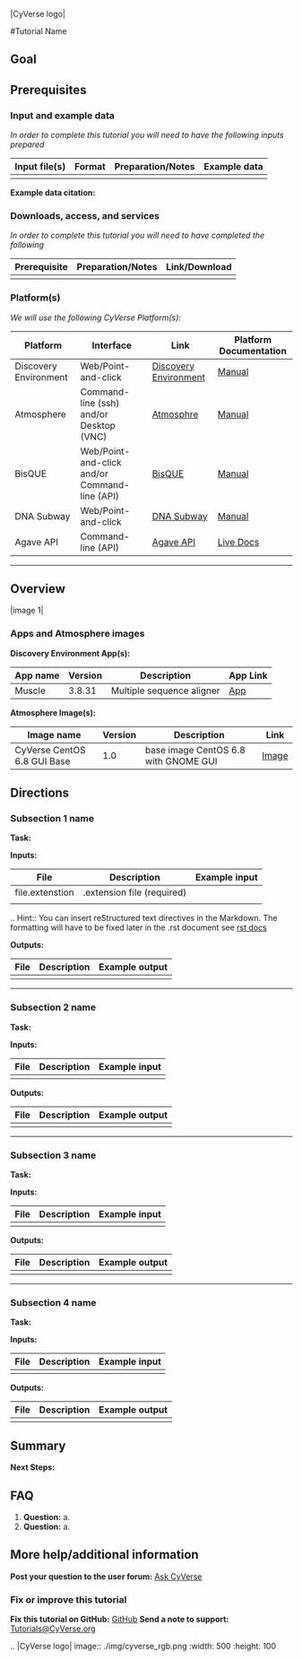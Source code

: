 |CyVerse logo|

#Tutorial Name


## Goal

<!---
Avoid covering upstream and downstream steps that are not explicitly and necessarily part of the tutorial - write or link to separate quick starts/tutorials for those parts
--->

<!---
A few sentences (50 words or less) describing the ultimate goal of the steps in this tutorial
--->

## Prerequisites



### Input and example data

*In order to complete this tutorial you will need to have the following inputs prepared*

|Input file(s)|Format|Preparation/Notes|Example data|
|-------------|------|-----------------|------------|
||||

<!---
Short description
--->

**Example data citation:**

<!---
Links to papers, SRA, etc. 
--->

### Downloads, access, and services

*In order to complete this tutorial you will need to have completed the following*

|Prerequisite|Preparation/Notes|Link/Download|
|------------|-----------------|-------------|
||||


### Platform(s)

<!---
Keep only the relevant entries and delete the remaining
--->

*We will use the following CyVerse Platform(s):*

|Platform|Interface|Link|Platform Documentation|
|--------|---------|----|----------------------|
|Discovery Environment|Web/Point-and-click|[Discovery Environment](https://de.iplantcollaborative.org)|[Manual](https://pods.iplantcollaborative.org/wiki/display/DEmanual/Table+of+Contents)|
|Atmosphere|Command-line (ssh) and/or Desktop (VNC)|[Atmosphre](https://atmo.cyverse.org)|[Manual](https://pods.iplantcollaborative.org/wiki/display/atmman/Atmosphere+Manual+Table+of+Contents)|
|BisQUE|Web/Point-and-click and/or Command-line (API)|[BisQUE](http://bisque.iplantcollaborative.org/client_service)|[Manual](https://pods.iplantcollaborative.org/wiki/display/BIS)|
|DNA Subway|Web/Point-and-click|[DNA Subway](http://dnasubway.iplantcollaborative.org/)|[Manual](http://dnasubway.iplantcollaborative.org/files/pdf/DNA_Subway_Guide.pdf)|
|Agave API|Command-line (API)|[Agave API](https://agaveapi.co)|[Live Docs](https://agaveapi.co)|


---

## Overview

<!---
Text and workflow image go here. Using reStructured text we can place a link to an image in pipes (label images 'image n' starting with n=0). At the end of the document add the image names, links, and parameters. 
--->

|image 1|

### Apps and Atmosphere images

**Discovery Environment App(s):**

<!---
inks to APPs in the DE are found by clicking the INFO button; App URL
--->

|App name|Version|Description|App Link|
|--------|-------|-----------|--------|
|Muscle|3.8.31|Multiple sequence aligner|[App](https://de.iplantcollaborative.org/de/?type=apps&app-id=9b41c9e4-5031-4a49-b1cb-c471335df16e)

**Atmosphere Image(s):**

|Image name|Version|Description|Link|
|----------|-------|-----------|----|
|CyVerse CentOS 6.8 GUI Base|1.0|base image CentOS 6.8 with GNOME GUI|[Image](https://atmo.cyverse.org/application/images/1384)|


## Directions

<!---

Style recommendations for DE:

1. Steps generally begin with a verb or preposition:

    "Click on the XXXX button" OR  "Under the 'Results Menu'"

2. Locations parenthetical and separated by carets. Locations not preceded by (semi)colons don't use parenthesis. (optional: ultimate object in bold):

    "(Username > analyses > output)" OR "Output is located at: Username >                 
    analyses > **output**"
    
3. Buttons and key words in bold:
    "Click on **Apps**" or "Select **Arabidopsis**"

4. App accordion menu titles in double quotes

5. App header description in single quotes

--->

### Subsection 1 name

**Task:**

<!---
1-2 sentence description of what happens here
--->


**Inputs:**

|File|Description|Example input|
|----|-----------|-------------|
|file.extenstion|.extension file (required)||
||||

<!---
Steps and text go here
--->

.. Hint::
	You can insert reStructured text directives in the Markdown. The formatting will have to be fixed later in the .rst document see [rst docs](http://docutils.sourceforge.net/docs/ref/rst/directives.html#admonitions)

**Outputs:**

|File|Description|Example output|
|----|-----------|--------------|
||||

---

### Subsection 2 name

**Task:**
<!---
1-2 sentence description of what happens here
--->


**Inputs:**

|File|Description|Example input|
|----|-----------|-------------|
||||

<!---
Steps and text go here
--->

**Outputs:**

|File|Description|Example output|
|----|-----------|--------------|
||||

---

### Subsection 3 name

**Task:**
<!---
1-2 sentence description of what happens here
--->


**Inputs:**

|File|Description|Example input|
|----|-----------|-------------|
||||

<!---
Steps and text go here
--->

**Outputs:**

|File|Description|Example output|
|----|-----------|--------------|
||||

---

### Subsection 4 name

**Task:**
<!---
1-2 sentence description of what happens here
--->


**Inputs:**

|File|Description|Example input|
|----|-----------|-------------|
||||

<!---
Steps and text go here
--->

**Outputs:**

|File|Description|Example output|
|----|-----------|--------------|
||||




## Summary

<!---
Summary and example figures
--->

**Next Steps:**



## FAQ


<!---
Optional list of one or more FAQ questions
--->

1. **Question:**
    a. 
2. **Question:**
    a. 


## More help/additional information

<!---
Short description and links to any reading materials
--->

**Post your question to the user forum:** [Ask CyVerse](http://ask.iplantcollaborative.org/questions/)

### Fix or improve this tutorial 

<!---
Fix the Github link to a contribution-readme with instructions; verify mailto link
--->

**Fix this tutorial on GitHub:** [GitHub](Link_to_gh_readme)
**Send a note to support:** [Tutorials@CyVerse.org](mailto:Tutorials@CyVerse.org)

<!---

SAMPLE DIRECTIVES (DELETE UNSUED ONES)
--------------------------------------

See: http://docutils.sourceforge.net/docs/ref/rst/directives.html#admonitions

.. Danger::
	This step is dangerous

.. Important::
	This step is important
	
.. Caution::
	Exercise caution
	
.. Hint::
	This is a hint

.. Important::
	This is very important

.. note:: This is a note admonition.
   This is the second line of the first paragraph.

   - The note contains all indented body elements
     following.
   - It includes this bullet list.

--->

.. |CyVerse logo| image:: ./img/cyverse_rgb.png
    :width: 500
    :height: 100

